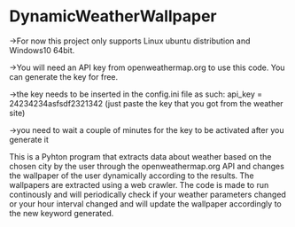 # DynamicWeatherWallpaper
->For now this project only supports Linux ubuntu distribution and Windows10 64bit.

->You will need an API key from openweathermap.org to use this code. You can generate the key for free.

->the key needs to be inserted in the config.ini file as such: api_key = 24234234asfsdf2321342 (just paste the key that you got from the weather site)

->you need to wait a couple of minutes for the key to be activated after you generate it

  This is a Pyhton program that extracts data about weather based on the chosen city by the user through the openweathermap.org API and changes the wallpaper of the user dynamically according to the results.
The wallpapers are extracted using a web crawler. The code is made to run continously and will periodically check if your weather parameters changed or your hour interval changed and will update the wallpaper accordingly to the new keyword generated.

